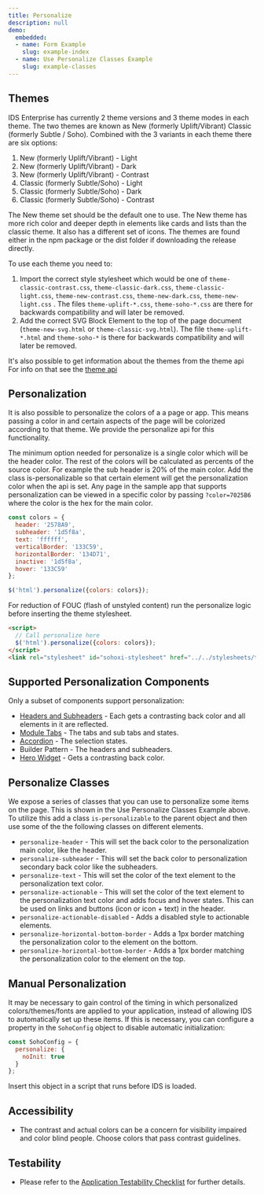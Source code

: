 ```yaml
---
title: Personalize
description: null
demo:
  embedded:
  - name: Form Example
    slug: example-index
  - name: Use Personalize Classes Example
    slug: example-classes
---
```


## Themes

IDS Enterprise has currently 2 theme versions and 3 theme modes in each theme. The two themes are known as New (formerly Uplift/Vibrant) Classic (formerly Subtle / Soho). Combined with the 3 variants in each theme there are six options:

1. New (formerly Uplift/Vibrant) - Light
1. New (formerly Uplift/Vibrant) - Dark
1. New (formerly Uplift/Vibrant) - Contrast
1. Classic (formerly Subtle/Soho) - Light
1. Classic (formerly Subtle/Soho) - Dark
1. Classic (formerly Subtle/Soho) - Contrast

The New theme set should be the default one to use. The New theme has more rich color and deeper depth in elements like cards and lists than the classic theme. It also has a different set of icons. The themes are found either in the npm package or the dist folder if downloading the release directly.

To use each theme you need to:

1. Import the correct style stylesheet which would be one of `theme-classic-contrast.css`, `theme-classic-dark.css`, `theme-classic-light.css`, `theme-new-contrast.css`, `theme-new-dark.css`, `theme-new-light.css` . The files `theme-uplift-*.css`, `theme-soho-*.css` are there for backwards compatibility and will later be removed.
2. Add the correct SVG Block Element to the top of the page document (`theme-new-svg.html` or `theme-classic-svg.html`). The file `theme-uplift-*.html` and `theme-soho-*`  is there for backwards compatibility and will later be removed.

It's also possible to get information about the themes from the theme api For info on that see the [theme api]( ./theme)

## Personalization

It is also possible to personalize the colors of a a page or app. This means passing a color in and certain aspects of the page will be colorized according to that theme. We provide the personalize api for this functionality.

The minimum option needed for personalize is a single color which will be the header color. The rest of the colors will be calculated as percents of the source color. For example the sub header is 20% of the main color. Add the class is-personalizable so that certain element will get the personalization color when the api is set. Any page in the sample app that supports personalization can be viewed in a specific color by passing `?color=7025B6` where the color is the hex for the main color.

```javascript
const colors = {
  header: '2578A9',
  subheader: '1d5f8a',
  text: 'ffffff',
  verticalBorder: '133C59',
  horizontalBorder: '134D71',
  inactive: '1d5f8a',
  hover: '133C59'
};

$('html').personalize({colors: colors});
```

For reduction of FOUC (flash of unstyled content) run the personalize logic before inserting the theme stylesheet.

```html
<script>
  // Call personalize here
  $('html').personalize({colors: colors});
</script>
<link rel="stylesheet" id="sohoxi-stylesheet" href="../../stylesheets/theme-{{theme}}.css" type="text/css">
```

## Supported Personalization Components

Only a subset of components support personalization:

- [Headers and Subheaders]( ./header) - Each gets a contrasting back color and all elements in it are reflected.
- [Module Tabs]( ./tabs-module) - The tabs and sub tabs and states.
- [Accordion]( ./accordion) - The selection states.
- Builder Pattern - The headers and subheaders.
- [Hero Widget]( ./homepage) - Gets a contrasting back color.

## Personalize Classes

We expose a series of classes that you can use to personalize some items on the page. This is shown in the Use Personalize Classes Example above. To utilize this add a class `is-personalizable` to the parent object and then use some of the the following classes on different elements.

- `personalize-header` - This will set the back color to the personalization main color, like the header.
- `personalize-subheader` - This will set the back color to personalization secondary back color like the subheaders.
- `personalize-text` - This will set the color of the text element to the personalization text color.
- `personalize-actionable` - This will set the color of the text element to the personalization text color and adds focus and hover states. This can be used on links and buttons (icon or icon + text) in the header.
- `personalize-actionable-disabled` - Adds a disabled style to actionable elements.
- `personalize-horizontal-bottom-border` - Adds a 1px border matching the personalization color to the element on the bottom.
- `personalize-horizontal-bottom-border` - Adds a 1px border matching the personalization color to the element on the top.

## Manual Personalization

It may be necessary to gain control of the timing in which personalized colors/themes/fonts are applied to your application, instead of allowing IDS to automatically set up these items.  If this is necessary, you can configure a property in the `SohoConfig` object to disable automatic initialization:

```js
const SohoConfig = {
  personalize: {
    noInit: true
  }
};
```

Insert this object in a script that runs before IDS is loaded.

## Accessibility

- The contrast and actual colors can be a concern for visibility impaired and color blind people. Choose colors that pass contrast guidelines.

## Testability

- Please refer to the [Application Testability Checklist](https://design.infor.com/resources/application-testability-checklist) for further details.
